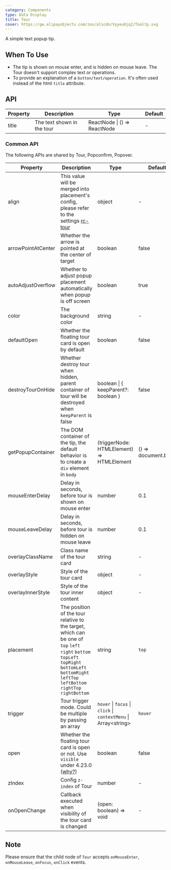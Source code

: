 ```yaml
---
category: Components
type: Data Display
title: Tour
cover: https://gw.alipayobjects.com/zos/alicdn/Vyyeu8jq2/Tooltp.svg
---
```


A simple text popup tip.

## When To Use

- The tip is shown on mouse enter, and is hidden on mouse leave. The Tour doesn't support complex text or operations.
- To provide an explanation of a `button/text/operation`. It's often used instead of the html `title` attribute.

## API

| Property | Description                | Type                         | Default |
| -------- | -------------------------- | ---------------------------- | ------- |
| title    | The text shown in the tour | ReactNode \| () => ReactNode | -       |

### Common API

The following APIs are shared by Tour, Popconfirm, Popover.

| Property | Description | Type | Default | Version |
| --- | --- | --- | --- | --- |
| align | This value will be merged into placement's config, please refer to the settings [rc-tour](https://github.com/react-component/tour) | object | - |  |
| arrowPointAtCenter | Whether the arrow is pointed at the center of target | boolean | false |  |
| autoAdjustOverflow | Whether to adjust popup placement automatically when popup is off screen | boolean | true |  |
| color | The background color | string | - | 4.3.0 |
| defaultOpen | Whether the floating tour card is open by default | boolean | false | 4.23.0 |
| destroyTourOnHide | Whether destroy tour when hidden, parent container of tour will be destroyed when `keepParent` is false | boolean \| { keepParent?: boolean } | false |  |
| getPopupContainer | The DOM container of the tip, the default behavior is to create a `div` element in `body` | (triggerNode: HTMLElement) => HTMLElement | () => document.body |  |
| mouseEnterDelay | Delay in seconds, before tour is shown on mouse enter | number | 0.1 |  |
| mouseLeaveDelay | Delay in seconds, before tour is hidden on mouse leave | number | 0.1 |  |
| overlayClassName | Class name of the tour card | string | - |  |
| overlayStyle | Style of the tour card | object | - |  |
| overlayInnerStyle | Style of the tour inner content | object | - |  |
| placement | The position of the tour relative to the target, which can be one of `top` `left` `right` `bottom` `topLeft` `topRight` `bottomLeft` `bottomRight` `leftTop` `leftBottom` `rightTop` `rightBottom` | string | `top` |  |
| trigger | Tour trigger mode. Could be multiple by passing an array | `hover` \| `focus` \| `click` \| `contextMenu` \| Array&lt;string> | `hover` |  |
| open | Whether the floating tour card is open or not. Use `visible` under 4.23.0 ([why?](/docs/react/faq#why-open)) | boolean | false | 4.23.0 |
| zIndex | Config `z-index` of Tour | number | - |  |
| onOpenChange | Callback executed when visibility of the tour card is changed | (open: boolean) => void | - | 4.23.0 |

## Note

Please ensure that the child node of `Tour` accepts `onMouseEnter`, `onMouseLeave`, `onFocus`, `onClick` events.
